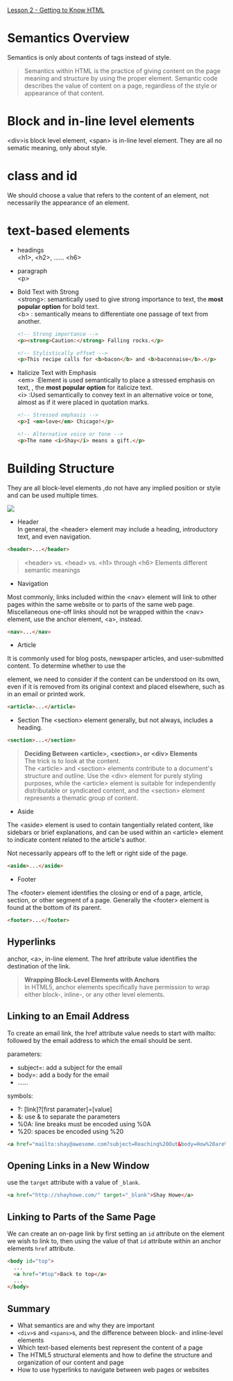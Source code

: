 [Lesson 2 - Getting to Know HTML](https://learn.shayhowe.com/html-css/getting-to-know-html/)
# Semantics Overview 
Semantics is only about contents of tags instead of style.

> Semantics within HTML is the practice of giving content on the page meaning and structure by using the proper element. Semantic code describes the value of content on a page, regardless of the style or appearance of that content.

# Block and in-line level elements
\<div\>is block level element, \<span\> is in-line level element.
They are all no sematic meaning, only about style.

# class and id

We should choose a value that refers to the content of an element, not necessarily the appearance of an element.


# text-based elements

* headings  
\<h1\>, \<h2\>, ...... \<h6\>

* paragraph  
\<p\>

* Bold Text with Strong  
\<strong\>: semantically used to give strong importance to text, the **most popular option** for bold text.  
\<b\> : semantically means to differentiate one passage of text from another.
    ```html
    <!-- Strong importance -->
    <p><strong>Caution:</strong> Falling rocks.</p>  
    
    <!-- Stylistically offset -->
    <p>This recipe calls for <b>bacon</b> and <b>baconnaise</b>.</p>
    ```

* Italicize Text with Emphasis  
  \<em\> :Element is used semantically to place a stressed emphasis on text, , the **most popular option** for italicize text.  
  \<i\> :Used semantically to convey text in an alternative voice or tone, almost as if it were placed in quotation marks.

    ```html
    <!-- Stressed emphasis -->
    <p>I <em>love</em> Chicago!</p>
  
    <!-- Alternative voice or tone -->
    <p>The name <i>Shay</i> means a gift.</p>
    ```
# Building Structure

They are all block-level elements ,do not have any implied position or style and can be used multiple times.

![](https://learn.shayhowe.com/assets/images/courses/html-css/getting-to-know-html/building-structure.png)

* Header  
In general, the \<header\> element may include a heading, introductory text, and even navigation.  

```html
<header>...</header>
```

> \<header\> vs. \<head\> vs. \<h1\> through \<h6\> Elements
different semantic meanings

* Navigation

Most commonly, links included within the \<nav\> element will link to other pages within the same website or to parts of the same web page. Miscellaneous one-off links should not be wrapped within the \<nav\> element, use the anchor element, \<a\>, instead. 

```html
<nav>...</nav>
```

* Article

It is commonly used for blog posts, newspaper articles, and user-submitted content. To determine whether to use the <article> element, we need to consider if the content can be understood on its own, even if it is removed from its original context and placed elsewhere, such as in an email or printed work.

```html
<article>...</article>
```

* Section
The \<section\> element generally, but not always, includes a heading. 

```html
<section>...</section>
```

>**Deciding Between \<article\>, \<section\>, or \<div\> Elements**  
The trick is to look at the content.  
The \<article\> and \<section\> elements contribute to a document's structure and outline. Use the \<div\> element for purely styling purposes, while the \<article\> element is suitable for independently distributable or syndicated content, and the \<section\> element represents a thematic group of content.


* Aside

The \<aside\> element is used to contain tangentially related content, like sidebars or brief explanations, and can be used within an \<article\> element to indicate content related to the article's author.

Not necessarily appears off to the left or right side of the page.

```html
<aside>...</aside>
```

* Footer

The \<footer\> element identifies the closing or end of a page, article, section, or other segment of a page. Generally the \<footer\> element is found at the bottom of its parent. 

```html
<footer>...</footer>
```

# Hyperlinks

anchor, \<a\>, in-line element. The href attribute value identifies the destination of the link.

>**Wrapping Block-Level Elements with Anchors**  
In HTML5, anchor elements specifically have permission to wrap either block-, inline-, or any other level elements.

## Linking to an Email Address

To create an email link, the href attribute value needs to start with mailto: followed by the email address to which the email should be sent.

parameters:
* subject=: add a subject for the email
* body=: add a body for the email
* ......

symbols:
* ?: [link]?[first paramater]=[value]
* &: use & to separate the parameters
* %0A: line breaks must be encoded using %0A
* %20: spaces be encoded using %20

```html
<a href="mailto:shay@awesome.com?subject=Reaching%20Out&body=How%20are%20you.%0AI'm%20 glad%20to%20be%20with%20you.">Email Me</a>

```

## Opening Links in a New Window

use the ```target``` attribute with a value of ```_blank```. 

```html
<a href="http://shayhowe.com/" target="_blank">Shay Howe</a>
```

## Linking to Parts of the Same Page

We can create an on-page link by first setting an ```id``` attribute on the element we wish to link to, then using the value of that ```id``` attribute within an anchor elements ```href``` attribute.

```html
<body id="top">
  ...
  <a href="#top">Back to top</a>
  ...
</body>
```


# Summary

* What semantics are and why they are important
* ```<div>```s and ```<spans>```s, and the difference between block- and inline-level elements
* Which text-based elements best represent the content of a page
* The HTML5 structural elements and how to define the structure and organization of our content and page
* How to use hyperlinks to navigate between web pages or websites

